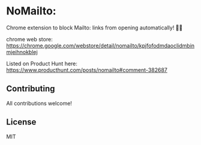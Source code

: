 # NoMailto:

Chrome extension to block Mailto: links from opening automatically! 🙅📧

chrome web store: https://chrome.google.com/webstore/detail/nomailto/kpjfofodmdaoclidmbinmjeihnokblej

Listed on Product Hunt here: https://www.producthunt.com/posts/nomailto#comment-382687

## Contributing

All contributions welcome!

## License

MIT
